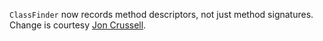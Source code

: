 `ClassFinder` now records method descriptors, not just method signatures.
Change is courtesy [Jon Crussell](http://github.com/jcrussell).

